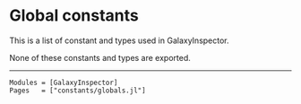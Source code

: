 # Global constants

This is a list of constant and types used in GalaxyInspector.

None of these constants and types are exported.

---

```@autodocs
Modules = [GalaxyInspector]
Pages   = ["constants/globals.jl"]
```
